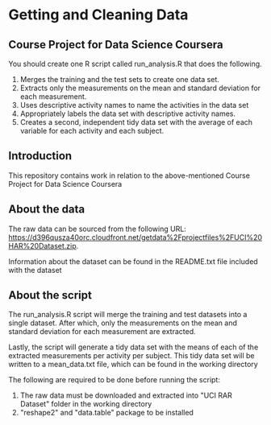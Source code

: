 # Getting and Cleaning Data
## Course Project for Data Science Coursera

You should create one R script called run_analysis.R that does the following.

1. Merges the training and the test sets to create one data set.
2. Extracts only the measurements on the mean and standard deviation for each measurement.
3. Uses descriptive activity names to name the activities in the data set
4. Appropriately labels the data set with descriptive activity names.
5. Creates a second, independent tidy data set with the average of each variable for each activity and each subject.

## Introduction

This repository contains work in relation to the above-mentioned Course Project for Data Science Coursera

## About the data
The raw data can be sourced from the following URL: https://d396qusza40orc.cloudfront.net/getdata%2Fprojectfiles%2FUCI%20HAR%20Dataset.zip.

Information about the dataset can be found in the README.txt file included with the dataset

## About the script
The run_analysis.R script will merge the training and test datasets into a single dataset. After which, only the measurements on the mean and standard deviation for each measurement are extracted. 

Lastly, the script will generate a tidy data set with the means of each of the extracted measurements per activity per subject. This tidy data set will be written to a mean_data.txt file, which can be found in the working directory

The following are required to be done before running the script:
1. The raw data must be downloaded and extracted into "UCI RAR Dataset" folder in the working directory
2. "reshape2" and "data.table" package to be installed
